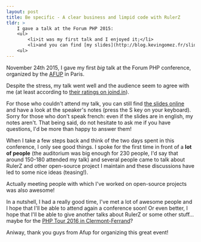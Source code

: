 ```yaml
---
layout: post
title: Be specific - A clear business and limpid code with RulerZ
tldr: >
    I gave a talk at the Forum PHP 2015:
    <ul>
        <li>it was my first talk and I enjoyed it;</li>
        <li>and you can find [my slides](http://blog.kevingomez.fr/slides-forum-php-2015/) online.</li>
    <ul>
---
```


November 24th 2015, I gave my first *big* talk at the Forum PHP conference,
organized by the [AFUP](http://afup.org/pages/site/) in Paris.

Despite the stress, my talk went well and the audience seem to agree with me
(at least according to [their ratings on joind.in](https://joind.in/talk/view/15276)).

For those who couldn't attend my talk, you can still find [the slides online](http://blog.kevingomez.fr/slides-forum-php-2015/)
and have a look at the speaker's notes (press the <kdb>S</kdb> key on your keyboard).
Sorry for those who don't speak french: even if the slides are in english, my notes aren't.
That being said, do not hesitate to ask me if you have questions, I'd be more
than happy to answer them!

When I take a few steps back and think of the two days spent in this conference,
I only see good things. I spoke for the first time in front of a **lot of
people** (the auditorium was big enough for 230 people, I'd say that around
150-180 attended my talk) and several people came to talk about RulerZ and other
open-source project I maintain and these discussions have led to some nice ideas
(teasing!).

Actually meeting people with which I've worked on open-source
projects was also awesome!

In a nutshell, I had a really good time, I've met a lot of awesome people and I
hope that I'll be able to attend again a conference soon! Or even better, I hope
that I'll be able to give another talks about RulerZ or some other stuff… maybe
for the [PHP Tour 2016 in Clermont-Ferrand](http://clermontech.org/blog-posts/phptour-2016-a-clermont-ferrand.html)?

Aniway, thank you guys from Afup for organizing this great event!
